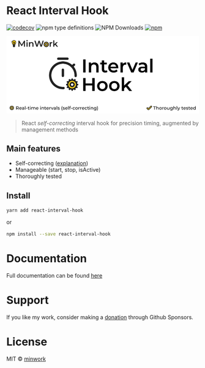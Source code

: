 # React Interval Hook

[![codecov](https://codecov.io/gh/minwork/react/branch/main/graph/badge.svg?token=2KPMMSLDOM)](https://codecov.io/gh/minwork/react)
![npm type definitions](https://img.shields.io/npm/types/react-interval-hook)
![NPM Downloads](https://img.shields.io/npm/dm/react-interval-hook)
[![npm](https://img.shields.io/npm/v/react-interval-hook)](https://www.npmjs.com/package/react-interval-hook)

![React Interval Hook](https://raw.githubusercontent.com/minwork/react/main/packages/react-interval-hook/images/react-interval-hook.webp)

> React _self-correcting_ interval hook for precision timing, augmented by management methods

## Main features

-   Self-correcting ([explanation](https://stackoverflow.com/a/29972322/10322539))
-   Manageable (start, stop, isActive)
-   Thoroughly tested

## Install

```bash
yarn add react-interval-hook
```

or

```bash
npm install --save react-interval-hook
```

# Documentation

Full documentation can be found [here](https://minwork.gitbook.io/react-interval-hook/)

# Support

If you like my work, consider making a [donation](https://github.com/sponsors/minwork) through Github Sponsors.

# License

MIT © [minwork](https://github.com/minwork)
